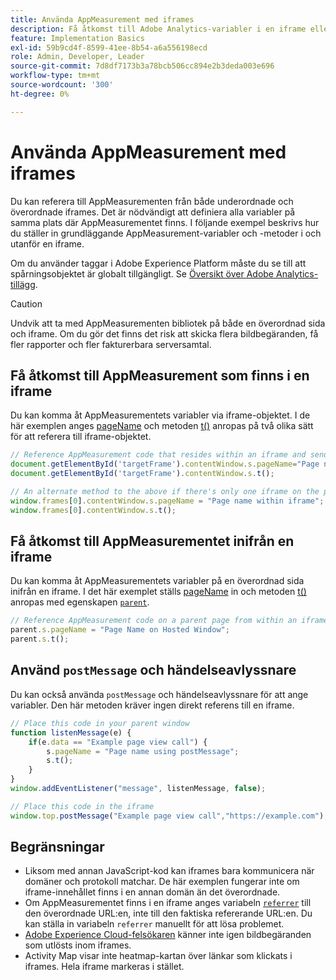 ```yaml
---
title: Använda AppMeasurement med iframes
description: Få åtkomst till Adobe Analytics-variabler i en iframe eller en överordnad sida i en iframe.
feature: Implementation Basics
exl-id: 59b9cd4f-8599-41ee-8b54-a6a556198ecd
role: Admin, Developer, Leader
source-git-commit: 7d8df7173b3a78bcb506cc894e2b3deda003e696
workflow-type: tm+mt
source-wordcount: '300'
ht-degree: 0%

---
```


# Använda AppMeasurement med iframes

Du kan referera till AppMeasurementen från både underordnade och överordnade iframes. Det är nödvändigt att definiera alla variabler på samma plats där AppMeasurementet finns. I följande exempel beskrivs hur du ställer in grundläggande AppMeasurement-variabler och -metoder i och utanför en iframe.

Om du använder taggar i Adobe Experience Platform måste du se till att spårningsobjektet är globalt tillgängligt. Se [Översikt över Adobe Analytics-tillägg](https://experienceleague.adobe.com/docs/experience-platform/tags/extensions/adobe/analytics/overview.html).

>[!CAUTION]
>
>Undvik att ta med AppMeasurementen bibliotek på både en överordnad sida och iframe. Om du gör det finns det risk att skicka flera bildbegäranden, få fler rapporter och fler fakturerbara serversamtal.

## Få åtkomst till AppMeasurement som finns i en iframe

Du kan komma åt AppMeasurementets variabler via iframe-objektet. I de här exemplen anges [pageName](../vars/page-vars/pagename.md) och metoden [t()](../vars/functions/t-method.md) anropas på två olika sätt för att referera till iframe-objektet.

```js
// Reference AppMeasurement code that resides within an iframe and send an image request
document.getElementById('targetFrame').contentWindow.s.pageName="Page name within iframe";
document.getElementById('targetFrame').contentWindow.s.t();

// An alternate method to the above if there's only one iframe on the page
window.frames[0].contentWindow.s.pageName = "Page name within iframe";
window.frames[0].contentWindow.s.t();
```

## Få åtkomst till AppMeasurementet inifrån en iframe

Du kan komma åt AppMeasurementets variabler på en överordnad sida inifrån en iframe. I det här exemplet ställs [pageName](../vars/page-vars/pagename.md) in och metoden [t()](../vars/functions/t-method.md) anropas med egenskapen [`parent`](https://www.w3schools.com/jsref/prop_win_parent.asp).

```js
// Reference AppMeasurement code on a parent page from within an iframe and send an image request
parent.s.pageName = "Page Name on Hosted Window";
parent.s.t();
```

## Använd `postMessage` och händelseavlyssnare

Du kan också använda `postMessage` och händelseavlyssnare för att ange variabler. Den här metoden kräver ingen direkt referens till en iframe.

```js
// Place this code in your parent window
function listenMessage(e) {
    if(e.data == "Example page view call") {
        s.pageName = "Page name using postMessage";
        s.t();
    }
}
window.addEventListener("message", listenMessage, false);

// Place this code in the iframe
window.top.postMessage("Example page view call","https://example.com");
```

## Begränsningar

* Liksom med annan JavaScript-kod kan iframes bara kommunicera när domäner och protokoll matchar. De här exemplen fungerar inte om iframe-innehållet finns i en annan domän än det överordnade.
* Om AppMeasurementet finns i en iframe anges variabeln [`referrer`](../vars/page-vars/referrer.md) till den överordnade URL:en, inte till den faktiska refererande URL:en. Du kan ställa in variabeln `referrer` manuellt för att lösa problemet.
* [Adobe Experience Cloud-felsökaren](https://experienceleague.adobe.com/docs/debugger/using/experience-cloud-debugger.html) känner inte igen bildbegäranden som utlösts inom iframes.
* Activity Map visar inte heatmap-kartan över länkar som klickats i iframes. Hela iframe markeras i stället.
